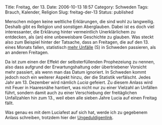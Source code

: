 Title: Freitag, der 13.
Date: 2006-10-13 18:57
Category: Schweden
Tags: Brauch, Kalender, Religion
Slug: freitag-der-13
Status: published

Menschen mögen keine weltliche Erklärungen, die sind wohl zu langweilig.
Deshalb gibt es Religion und sonstigen Aberglauben. Dabei ist es doch
viel interessanter, die Erklärung hinter vermeintlich Unerklärlichem zu
entdecken, als (an) eine unbeweisbare Geschichte zu glauben. Was steckt
also zum Beispiel hinter der Tatsache, dass an Freitagen, die auf den
13. eines Monats fallen, statistisch [mehr
Unfälle](http://www.sr.se/cgi-bin/norrbotten/nyheter/artikel.asp?Artikel=969802)
(S) in Schweden passieren, als an anderen Freitagen.

Da ist zum einen der Effekt der selbsterfüllenden Prophezeiung zu
nennen, also dass aufgrund der Erwartungshaltung oder übertriebener
Vorsicht mehr passiert, als wenn man das Datum ignoriert. In Schweden
kommt jedoch noch ein weiterer Aspekt hinzu, der die Statistik
verfälscht. Jedes Jahr am 13. Dezember wird nämlich *Lucia* gefeiert. Zu
diesem Anlass wird mit Feuer in Haaresnähe hantiert, was nicht nur zu
einer Vielzahl an Unfällen führt, sondern damit auch zu einer
Verschiebung der freitäglichen Unfallzahlen hin zum 13., weil eben alle
sieben Jahre Lucia auf einen Freitag fällt.

Was genau es mit dem Luciafest auf sich hat, werde ich zu gegebenem
Anlass schreiben, trotzdem hier der
[Ungeduldigenlink](http://de.wikipedia.org/wiki/Luciafest#Luciafest_in_Schweden).

